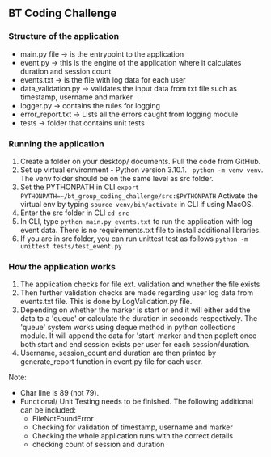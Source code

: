 ## BT Coding Challenge

### Structure of the application
- main.py file -> is the entrypoint to the application
- event.py -> this is the engine of the application where it calculates duration and session count
- events.txt -> is the file with log data for each user
- data_validation.py -> validates the input data from txt file such as timestamp, username and marker
- logger.py -> contains the rules for logging
- error_report.txt -> Lists all the errors caught from logging module
- tests -> folder that contains unit tests

### Running the application
1. Create a folder on your desktop/ documents. Pull the code from GitHub.
2. Set up virtual environment - Python version 3.10.1. ``` python -m venv venv```. 
The venv folder should be on the same level as src folder.
3. Set the PYTHONPATH in CLI ```export PYTHONPATH=~/bt_group_coding_challenge/src:$PYTHONPATH```
Activate the virtual env by typing ```source venv/bin/activate``` in CLI if using MacOS.
4. Enter the src folder in CLI ```cd src```
5. In CLI, type ```python main.py events.txt``` to run the application with log event data. 
There is no requirements.txt file to install additional libraries.
6. If you are in src folder, you can run unittest test as follows  ```python -m unittest tests/test_event.py```

### How the application works
1. The application checks for file ext. validation and whether the file exists
2. Then further validation checks are made regarding user log data from events.txt file. 
This is done by LogValidation.py file.
3. Depending on whether the marker is start or end it will either add the data to a 'queue' or 
calculate the duration in seconds respectively. The 'queue' system works using deque method in 
python collections module. It will append the data for 'start' marker and then popleft once both 
start and end session exists per user for each session/duration.
4. Username, session_count and duration are then printed by generate_report function in 
event.py file for each user.

Note:
- Char line is 89 (not 79).
- Functional/ Unit Testing needs to be finished. The following additional can be included:
  - FileNotFoundError
  - Checking for validation of timestamp, username and marker
  - Checking the whole application runs with the correct details
  - checking count of session and duration
